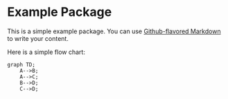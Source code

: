 # Example Package

This is a simple example package. You can use
[Github-flavored Markdown](https://guides.github.com/features/mastering-markdown/)
to write your content.

Here is a simple flow chart:

```mermaid
graph TD;
    A-->B;
    A-->C;
    B-->D;
    C-->D;
```
